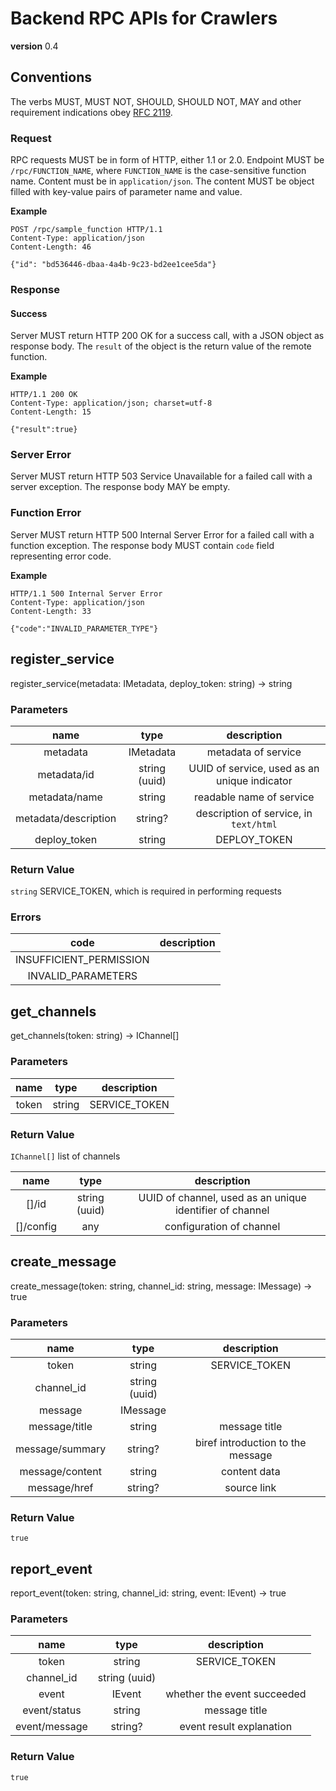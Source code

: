 # Backend RPC APIs for Crawlers

**version** 0.4

## Conventions

The verbs MUST, MUST NOT, SHOULD, SHOULD NOT, MAY and other requirement indications obey [RFC 2119](https://www.ietf.org/rfc/rfc2119.txt).

### Request

RPC requests MUST be in form of HTTP, either 1.1 or 2.0. Endpoint MUST be `/rpc/FUNCTION_NAME`, where `FUNCTION_NAME` is the case-sensitive function name. Content must be in `application/json`. The content MUST be object filled with key-value pairs of parameter name and value.

**Example**

```http
POST /rpc/sample_function HTTP/1.1
Content-Type: application/json
Content-Length: 46

{"id": "bd536446-dbaa-4a4b-9c23-bd2ee1cee5da"}
```

### Response

#### Success

Server MUST return HTTP 200 OK for a success call, with a JSON object as response body. The `result` of the object is the return value of the remote function.

**Example**

```http
HTTP/1.1 200 OK
Content-Type: application/json; charset=utf-8
Content-Length: 15

{"result":true}
```

### Server Error

Server MUST return HTTP 503 Service Unavailable for a failed call with a server exception. The response body MAY be empty.

### Function Error

Server MUST return HTTP 500 Internal Server Error for a failed call with a function exception. The response body MUST contain `code` field representing error code.

**Example**

```http
HTTP/1.1 500 Internal Server Error
Content-Type: application/json
Content-Length: 33

{"code":"INVALID_PARAMETER_TYPE"}
```

## register_service

register_service(metadata: IMetadata, deploy_token: string) -> string

### Parameters

|         name         |     type      |                 description                  |
| :------------------: | :-----------: | :------------------------------------------: |
|       metadata       |   IMetadata   |             metadata of service              |
|     metadata/id      | string (uuid) | UUID of service, used as an unique indicator |
|    metadata/name     |    string     |           readable name of service           |
| metadata/description |    string?    |    description of service, in `text/html`    |
|     deploy_token     |    string     |                 DEPLOY_TOKEN                 |

### Return Value

`string` SERVICE_TOKEN, which is required in performing requests

### Errors

|          code           | description |
| :---------------------: | :---------: |
| INSUFFICIENT_PERMISSION |             |
|   INVALID_PARAMETERS    |             |

## get_channels

get_channels(token: string) -> IChannel[]

### Parameters

| name  |  type  |  description  |
| :---: | :----: | :-----------: |
| token | string | SERVICE_TOKEN |

### Return Value

`IChannel[]` list of channels

|   name    |     type      |                       description                        |
| :-------: | :-----------: | :------------------------------------------------------: |
|   []/id   | string (uuid) | UUID of channel, used as an unique identifier of channel |
| []/config |      any      |                 configuration of channel                 |

## create_message

create_message(token: string, channel_id: string, message: IMessage) -> true

### Parameters

|      name       |     type      |            description            |
| :-------------: | :-----------: | :-------------------------------: |
|      token      |    string     |           SERVICE_TOKEN           |
|   channel_id    | string (uuid) |                                   |
|     message     |   IMessage    |                                   |
|  message/title  |    string     |           message title           |
| message/summary |    string?    | biref introduction to the message |
| message/content |    string     |           content data            |
|  message/href   |    string?    |            source link            |

### Return Value

`true`

## report_event

report_event(token: string, channel_id: string, event: IEvent) -> true

### Parameters

|     name      |     type      |         description         |
| :-----------: | :-----------: | :-------------------------: |
|     token     |    string     |        SERVICE_TOKEN        |
|  channel_id   | string (uuid) |                             |
|     event     |    IEvent     | whether the event succeeded |
| event/status  |    string     |        message title        |
| event/message |    string?    |  event result explanation   |

### Return Value

`true`